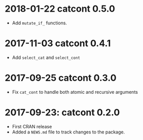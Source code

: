 # 2018-01-22 catcont 0.5.0 
 
 - Add `mutate_if_` functions.

# 2017-11-03 catcont 0.4.1
  
 - Add `select_cat` and `select_cont` 
 
# 2017-09-25 catcont 0.3.0

 - Fix `cat_cont` to handle both atomic and recursive arguments

# 2017-09-23: catcont 0.2.0

 - First CRAN release
 - Added a `NEWS.md` file to track changes to the package.
